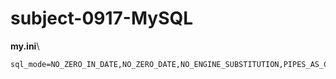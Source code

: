 # subject-0917-MySQL
**my.ini**\
```
sql_mode=NO_ZERO_IN_DATE,NO_ZERO_DATE,NO_ENGINE_SUBSTITUTION,PIPES_AS_CONCAT
```
